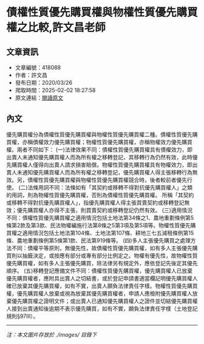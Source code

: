 # 債權性質優先購買權與物權性質優先購買權之比較,許文昌老師

## 文章資訊
- 文章編號：418088
- 作者：許文昌
- 發布日期：2020/03/26
- 爬取時間：2025-02-02 18:27:58
- 原文連結：[閱讀原文](https://real-estate.get.com.tw/Columns/detail.aspx?no=418088)

## 內文
優先購買權分為債權性質優先購買權與物權性質優先購買權二種。債權性質優先購買權，亦稱債權效力優先購買權；物權性質優先購買權，亦稱物權效力優先購買權。兩者不同如下：
(一)法律效果不同：債權性質優先購買權具有債權效力，即出賣人未通知優先購買權人而為所有權之移轉登記，其移轉行為仍然有效，此時優先購買權人僅得向出賣人請求損害賠償。物權性質優先購買權具有物權效力，即出賣人未通知優先購買權人而為所有權之移轉登記，優先購買權人得主張移轉行為無效。另，債權性質優先購買權與物權性質優先購買權競合時，後者較前者優先行使。
(二)法條用詞不同：法條如有「其契約或移轉不得對抗優先購買權人」之類的用詞，則為物權性質優先購買權，否則為債權性質優先購買權。
所稱「其契約或移轉不得對抗優先購買權人」，指優先購買權人得主張買賣契約或移轉登記無效；優先購買權人亦得不主張，則買賣契約或移轉登記仍然有效。
(三)適用情況不同：債權性質優先購買權之適用情況包括土地法第34條之1、農地重劃條例第5條第2款及第3款、民法物權編施行法第8條之5第3項及第5項等。物權性質優先購買權之適用情況包括土地法第104條、土地法第107條、耕地三七五減租條例第15條、農地重劃條例第5條第1款、民法第919條等。
(四)多人主張優先購買之處理方法不同：債權平等原則，無優先性，故債權性質優先購買權，如有多人主張優先購買則以抽籤決定，或按應有部分或專有部分比例定之。物權有優先性，故物權性質優先購買權，如有多人主張優先購買，除法律另有規定外，應依登記先後定其優先順序。
(五)移轉登記應備文件不同：債權性質優先購買權，優先購買權人已放棄優先購買權者，應附具出賣人之切結書，或於登記申請書適當欄記明優先購買權人確已放棄其優先購買權，如有不實，出賣人願負法律責任字樣。物權性質優先購買權，優先購買權人放棄或視為放棄其優先購買權者，申請人應檢附優先購買權人放棄優先購買權之證明文件；或出賣人已通知優先購買權人之證件並切結優先購買權人接到出賣通知後逾期不表示優先購買，如有不實，願負法律責任字樣（土地登記規則§97ⅠⅡ）。

---
*注：本文圖片存放於 ./images/ 目錄下*

